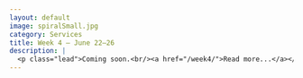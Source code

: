 ```yaml
---
layout: default
image: spiralSmall.jpg
category: Services
title: Week 4 – June 22–26
description: |
  <p class="lead">Coming soon.<br/><a href="/week4/">Read more...</a></p>
---
```

